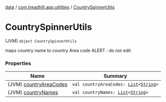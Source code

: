 [data](../../index.md) / [com.treadhill.app.utilities](../index.md) / [CountrySpinnerUtils](./index.md)

# CountrySpinnerUtils

(JVM) `object CountrySpinnerUtils`

maps country name to country Area code
ALERT : do not edit

### Properties

| Name | Summary |
|---|---|
| (JVM) [countryAreaCodes](country-area-codes.md) | `val countryAreaCodes: `[`List`](https://kotlinlang.org/api/latest/jvm/stdlib/kotlin.collections/-list/index.html)`<`[`String`](https://kotlinlang.org/api/latest/jvm/stdlib/kotlin/-string/index.html)`>` |
| (JVM) [countryNames](country-names.md) | `val countryNames: `[`List`](https://kotlinlang.org/api/latest/jvm/stdlib/kotlin.collections/-list/index.html)`<`[`String`](https://kotlinlang.org/api/latest/jvm/stdlib/kotlin/-string/index.html)`>` |
